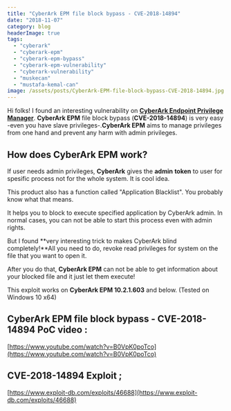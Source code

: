 ```yaml
---
title: "CyberArk EPM file block bypass - CVE-2018-14894"
date: "2018-11-07"
category: blog
headerImage: true
tags: 
  - "cyberark"
  - "cyberark-epm"
  - "cyberark-epm-bypass"
  - "cyberark-epm-vulnerability"
  - "cyberark-vulnerability"
  - "muskecan"
  - "mustafa-kemal-can"
image: /assets/posts/CyberArk-EPM-file-block-bypass-CVE-2018-14894.jpg
---
```


Hi folks! I found an interesting vulnerability on **[CyberArk Endpoint Privilege Manager](https://www.cyberark.com/products/privileged-account-security-solution/endpoint-privilege-manager/)**. **CyberArk EPM** file block bypass (**CVE-2018-14894**) is very easy -even you have slave privileges-.**CyberArk EPM** aims to manage privileges from one hand and prevent any harm with admin privileges.

## How does CyberArk EPM work?

If user needs admin privileges, **CyberArk** gives the **admin** **token** to user for spesific process not for the whole system. It is cool idea.

This product also has a function called "Application Blacklist". You probably know what that means.

It helps you to block to execute specified application by CyberArk admin. In normal cases, you can not be able to start this process even with admin rights.

But I found **very interesting trick to makes CyberArk blind completely!**All you need to do, revoke read privileges for system on the file that you want to open it.

After you do that, **CyberArk EPM** can not be able to get information about your blocked file and it just let them execute!

This exploit works on **CyberArk EPM 10.2.1.603** and below. (Tested on Windows 10 x64)

## CyberArk EPM file block bypass - CVE-2018-14894 PoC video :

[https://www.youtube.com/watch?v=B0VpK0poTco](https://www.youtube.com/watch?v=B0VpK0poTco)

## CVE-2018-14894 Exploit ;

[https://www.exploit-db.com/exploits/46688](https://www.exploit-db.com/exploits/46688)
